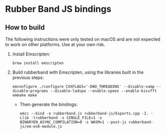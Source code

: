 
# Rubber Band JS bindings

## How to build
The following instructions were only tested on macOS and are not expected to work on other platforms. Use at your own risk.

1. Install Emscripten:
    ```
    brew install emscripten
    ```

1. Build rubberband with Emscripten, using the libraries built in the previous steps:
    ```
    emconfigure ./configure CXXFLAGS='-DNO_THREADING' --disable-vamp --disable-programs --disable-ladspa --enable-speex --enable-kissfft
    emmake make
    ```
    + Then generate the bindings:
        ```
        emcc --bind -o rubberband.js rubberband-js/Exports.cpp -I. -Llib -lrubberband -s SINGLE_FILE=1 -s BINARYEN_ASYNC_COMPILATION=0 -s WASM=1 --post-js rubberband-js/em-es6-module.js
        ```
